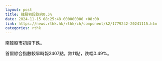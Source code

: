 ```yaml
---
layout: post
title: 韓股初段跌約0.5%
date: 2024-11-15 08:25:48.000000000 +08:00
link: https://news.rthk.hk/rthk/ch/component/k2/1779242-20241115.htm
categories: rthk
---
```


南韓股市初段下跌。

首爾綜合指數較早時報2407點，跌11點，跌幅0.49%。
